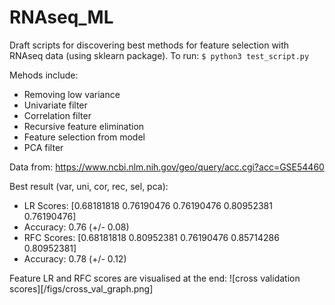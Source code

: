 # RNAseq_ML

Draft scripts for discovering best methods for feature selection with RNAseq data (using sklearn package). 
To run: 
`$ python3 test_script.py`

Mehods include:
* Removing low variance
* Univariate filter
* Correlation filter
* Recursive feature elimination
* Feature selection from model
* PCA filter


Data from:
https://www.ncbi.nlm.nih.gov/geo/query/acc.cgi?acc=GSE54460

Best result (var, uni, cor, rec, sel, pca): 
* LR  Scores:    [0.68181818 0.76190476 0.76190476 0.80952381 0.76190476] 
* Accuracy: 0.76 (+/- 0.08) 
* RFC Scores:   [0.68181818 0.80952381 0.76190476 0.85714286 0.80952381] 
* Accuracy: 0.78 (+/- 0.12) 


Feature LR and RFC scores are visualised at the end:
![cross validation scores][/figs/cross_val_graph.png]
